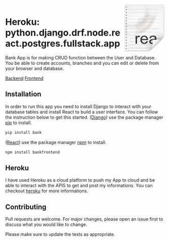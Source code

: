 <img src="icon.png" align="right" />

# Heroku: python.django.drf.node.react.postgres.fullstack.app
Bank App is for making CRUD function between the User and Database. You be able to create accounts, branches and you can edit or delete from your browser and database.

[Backend](https://bank-django-drf-local.herokuapp.com/)
[Frontend](https://bank-drf-react-frontend.herokuapp.com/)

## Installation 
In order to run this app you need to install Django to interact with your database tables and install React to build a user interface. You can follow the instruction below to get this started.
([Django](https://www.djangoproject.com/)) use the package manager [pip](https://pip.pypa.io/en/stable/) to install.

```bash
pip install bank
```
([React](https://reactjs.org/)) use the package manager [npm](https://www.npmjs.com/get-npm) to install.
```bash
npm install bankfrontend
```
## Heroku
I have used Heroku as a cloud platform to push my App to cloud and be able to interact with the APIS to get and post my informations. You can checkout [heroku](https://www.heroku.com/) for more informations.

## Contributing
Pull requests are welcome. For major changes, please open an issue first to discuss what you would like to change.

Please make sure to update the tests as appropriate.

